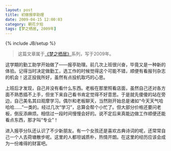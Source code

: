 ```yaml
---
layout: post
title: 初做报亭助理
date: 2009-04-15 12:00:03
category: 朝花夕拾
tags: [梦之栖居, 2009年]
---
```

{% include JB/setup %}

> 这篇文章属于[《梦之栖居》](/posts/where-the-dreams-reside/)系列，写于2009年。
	
<!--more-->

这学期的勤工助学开始做了——报亭助理。前几次上班很兴奋，毕竟又是一种新的体验。记得当时决定做勤工，选工作的时候觉得这个可能不错，顺便有看报刊杂志的机会！这正投我所好，虽然有点投机取巧的心思。

上班后才发现，自己并没有看什么东西。老板在那里照看店面，虽然自己还对各方面不熟悉插不上手，但坐下来自己看书肯定觉得不好意思。于是就先傻傻的站在旁边，自己美名其曰观摩学习。偶尔和老板聊天，当然刚开始总是诸如“今天天气哈哈哈……”一类的。经过几次“学习”，总算会帮个小忙了。但大部分价格还要问老板，倒反添麻烦。相信过一段时间慢慢会好的。说不定后来真能边做工作顺便还能看点东西，那才叫“专业”！

进入报亭分队还认识了不少新朋友。有一个女孩还是喜欢古典诗词的呢，还常常自己一个人去荷塘散步呢。这里的人都坦诚质朴，热情开朗。在这里的经历应该会成为一份难得的财富吧。